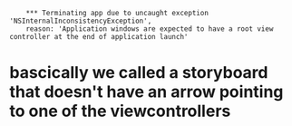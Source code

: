 


        *** Terminating app due to uncaught exception 'NSInternalInconsistencyException', 
        reason: 'Application windows are expected to have a root view controller at the end of application launch'
        
        
# bascically we called a storyboard that doesn't have an arrow pointing to one of the viewcontrollers
